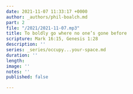 ```yaml
---
date: 2021-11-07 11:33:17 +0000
author: _authors/phil-boalch.md
part: 2
file: "/2021/2021-11-07.mp3"
title: To boldly go where no one’s gone before
scripture: Mark 16:15, Genesis 1:28
description: ''
series: _series/occupy...your-space.md
duration: ''
length: 
image: ''
notes: ''
published: false

---
```

